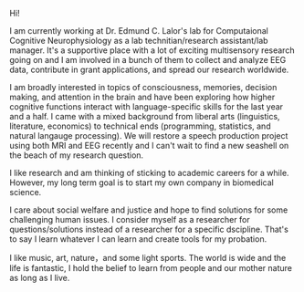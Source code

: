 Hi! 

I am currently working at Dr. Edmund C. Lalor's lab for Computaional Cognitive Neurophysiology as a lab technitian/research assistant/lab manager. It's a supportive place with a lot of exciting multisensory research going on and I am involved in a bunch of them to collect and analyze EEG data, contribute in grant applications, and spread our research worldwide.  

I am broadly interested in topics of consciousness, memories, decision making, and attention in the brain and have been exploring how higher cognitive functions interact with language-specific skills for the last year and a half. I came with a mixed background from liberal arts (linguistics, literature, economics) to technical ends (programming, statistics, and natural langauge processing). We will restore a speech production project using both MRI and EEG recently and I can't wait to find a new seashell on the beach of my research question.

I like research and am thinking of sticking to academic careers for a while. However, my long term goal is to start my own company in biomedical science. 

I care about social welfare and justice and hope to find solutions for some challenging human issues. I consider myself as a researcher for questions/solutions instead of a researcher for a specific dscipline. That's to say I learn whatever I can learn and create tools for my probation. 

I like music, art, nature，and some light sports. The world is wide and the life is fantastic, I hold the belief to learn from people and our mother nature as long as I live. 


<!---
xueyingtheowl/xueyingtheowl is a ✨ special ✨ repository because its `README.md` (this file) appears on your GitHub profile.
You can click the Preview link to take a look at your changes.
--->
